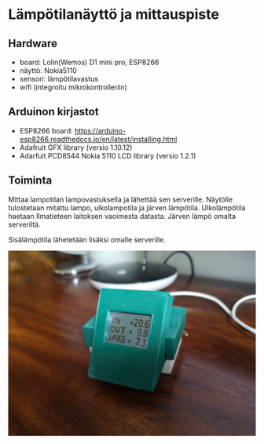 # Lämpötilanäyttö ja mittauspiste

## Hardware
- board: Lolin(Wemos) D1 mini pro, ESP8266
- näyttö: Nokia5110
- sensori: lämpötilavastus
- wifi (integroitu mikrokontrolleriin)

## Arduinon kirjastot
- ESP8266 board: https://arduino-esp8266.readthedocs.io/en/latest/installing.html
- Adafruit GFX library (versio 1.10.12)
- Adarfuit PCD8544 Nokia 5110 LCD library (versio 1.2.1)

## Toiminta
Mittaa lampotilan lampovastuksella ja lähettää sen serverille. Näytölle tulostetaan mitattu lampo, ulkolampotila ja järven lämpötila. Ulkolämpötila haetaan Ilmatieteen laitoksen vaoimesta datasta. Järven lämpö omalta serveriltä.

Sisälämpötila lähetetään lisäksi omalle serverille.

![image](kuva.jpg)
